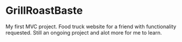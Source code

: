 # GrillRoastBaste

My first MVC project. Food truck website for a friend with functionality requested. Still an ongoing project and alot more for me to learn.
